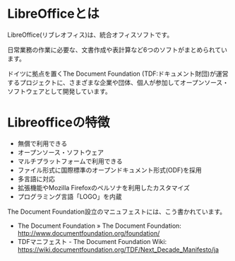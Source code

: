 # LibreOfficeとは

LibreOffice(リブレオフィス)は、統合オフィスソフトです。

日常業務の作業に必要な、文書作成や表計算など6つのソフトがまとめられています。

ドイツに拠点を置くThe Document Foundation (TDF:ドキュメント財団)が運営するプロジェクトに、さまざまな企業や団体、個人が参加してオープンソース・ソフトウェアとして開発しています。



# Libreofficeの特徴

- 無償で利用できる
- オープンソース・ソフトウェア
- マルチプラットフォームで利用できる
- ファイル形式に国際標準のオープンドキュメント形式(ODF)を採用
- 多言語に対応
- 拡張機能やMozilla Firefoxのペルソナを利用したカスタマイズ
- プログラミング言語「LOGO」を内蔵


The Document Foundation設立のマニュフェストには、こう書かれています。




- The Document Foundation » The Document Foundation: http://www.documentfoundation.org/foundation/
- TDFマニフェスト - The Document Foundation Wiki: https://wiki.documentfoundation.org/TDF/Next_Decade_Manifesto/ja
